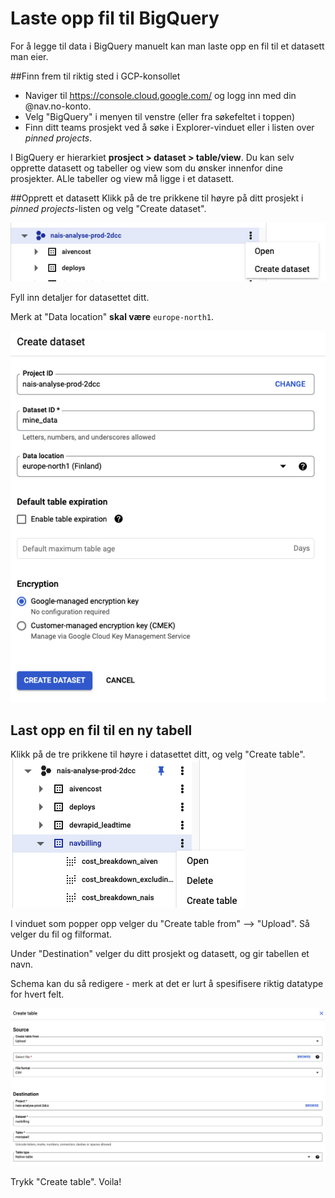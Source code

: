 # Laste opp fil til BigQuery

For å legge til data i BigQuery manuelt kan man laste opp en fil til et datasett man eier.

##Finn frem til riktig sted i GCP-konsollet
* Naviger til https://console.cloud.google.com/ og logg inn med din @nav.no-konto.
* Velg "BigQuery" i menyen til venstre (eller fra søkefeltet i toppen)
* Finn ditt teams prosjekt ved å søke i Explorer-vinduet eller i listen over _pinned projects_.

I BigQuery er hierarkiet **prosject > dataset > table/view**. 
Du kan selv opprette datasett og tabeller og view som du ønsker innenfor dine prosjekter.
ALle tabeller og view må ligge i et datasett.

##Opprett et datasett
Klikk på de tre prikkene til høyre på ditt prosjekt i _pinned projects_-listen og velg "Create dataset".

![Klikk "create dataset"](create-dataset.png)

Fyll inn detaljer for datasettet ditt.

Merk at "Data location" **skal være** `europe-north1`.

![Fyll inn detaljer](create-dataset-details.png)


## Last opp en fil til en ny tabell
Klikk på de tre prikkene til høyre i datasettet ditt, og velg "Create table".
![Velg "create table"](create-table.png)

I vinduet som popper opp velger du "Create table from" --> "Upload". Så velger du fil og filformat.

Under "Destination" velger du ditt prosjekt og datasett, og gir tabellen et navn.

Schema kan du så redigere - merk at det er lurt å spesifisere riktig datatype for hvert felt. 

![Fyll inn detaljer](create-table-details.png)

Trykk "Create table". Voila!